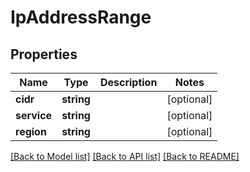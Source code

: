 # IpAddressRange

## Properties
Name | Type | Description | Notes
------------ | ------------- | ------------- | -------------
**cidr** | **string** |  | [optional] 
**service** | **string** |  | [optional] 
**region** | **string** |  | [optional] 

[[Back to Model list]](../README.md#documentation-for-models) [[Back to API list]](../README.md#documentation-for-api-endpoints) [[Back to README]](../README.md)


